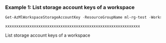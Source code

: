 ### Example 1: List storage account keys of a workspace
```powershell
Get-AzMlWorkspaceStorageAccountKey -ResourceGroupName ml-rg-test -WorkspaceName mlworkspace-cli01
```

```output
xxxxxxxxxxxxxxxxxxxxxxxxxxxxxxxxxxxxxxxxxxxxxxxxxxxxxxxxxxxxx
```

List storage account keys of a workspace

